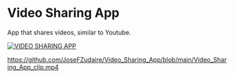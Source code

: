 # Video Sharing App

App that shares videos, similar to Youtube.

[![VIDEO SHARING APP](https://i9.ytimg.com/vi/o5hWfk7oDsE/mq2.jpg?sqp=COiH-bIG&rs=AOn4CLCFHU9_jm-tXiUPn82Ktbeu-ZuMfg&retry=2)](https://youtu.be/o5hWfk7oDsE)


https://github.com/JoseFZudaire/Video_Sharing_App/blob/main/Video_Sharing_App_clip.mp4
